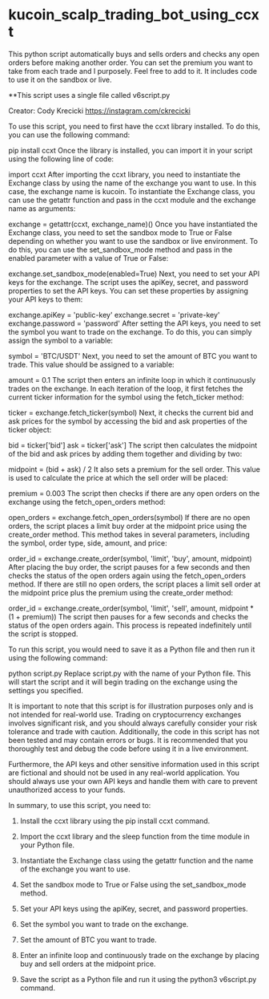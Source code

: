 # kucoin_scalp_trading_bot_using_ccxt
This python script automatically buys and sells orders and checks any open orders before making another order. You can set the premium you want to take from each trade and I purposely. Feel free to add to it. It includes code to use it on the sandbox or live.

**This script uses a single file called v6script.py

Creator: Cody Krecicki https://instagram.com/ckrecicki

To use this script, you need to first have the ccxt library installed. To do this, you can use the following command:


pip install ccxt
Once the library is installed, you can import it in your script using the following line of code:


import ccxt
After importing the ccxt library, you need to instantiate the Exchange class by using the name of the exchange you want to use. In this case, the exchange name is kucoin. To instantiate the Exchange class, you can use the getattr function and pass in the ccxt module and the exchange name as arguments:


exchange = getattr(ccxt, exchange_name)()
Once you have instantiated the Exchange class, you need to set the sandbox mode to True or False depending on whether you want to use the sandbox or live environment. To do this, you can use the set_sandbox_mode method and pass in the enabled parameter with a value of True or False:


exchange.set_sandbox_mode(enabled=True)
Next, you need to set your API keys for the exchange. The script uses the apiKey, secret, and password properties to set the API keys. You can set these properties by assigning your API keys to them:


exchange.apiKey = 'public-key'
exchange.secret = 'private-key'
exchange.password = 'password'
After setting the API keys, you need to set the symbol you want to trade on the exchange. To do this, you can simply assign the symbol to a variable:


symbol = 'BTC/USDT'
Next, you need to set the amount of BTC you want to trade. This value should be assigned to a variable:


amount = 0.1
The script then enters an infinite loop in which it continuously trades on the exchange. In each iteration of the loop, it first fetches the current ticker information for the symbol using the fetch_ticker method:


ticker = exchange.fetch_ticker(symbol)
Next, it checks the current bid and ask prices for the symbol by accessing the bid and ask properties of the ticker object:


bid = ticker['bid']
ask = ticker['ask']
The script then calculates the midpoint of the bid and ask prices by adding them together and dividing by two:


midpoint = (bid + ask) / 2
It also sets a premium for the sell order. This value is used to calculate the price at which the sell order will be placed:


premium = 0.003
The script then checks if there are any open orders on the exchange using the fetch_open_orders method:


open_orders = exchange.fetch_open_orders(symbol)
If there are no open orders, the script places a limit buy order at the midpoint price using the create_order method. This method takes in several parameters, including the symbol, order type, side, amount, and price:


order_id = exchange.create_order(symbol, 'limit', 'buy', amount, midpoint)
After placing the buy order, the script pauses for a few seconds and then checks the status of the open orders again using the fetch_open_orders method. If there are still no open orders, the script places a limit sell order at the midpoint price plus the premium using the create_order method:


order_id = exchange.create_order(symbol, 'limit', 'sell', amount, midpoint * (1 + premium))
The script then pauses for a few seconds and checks the status of the open orders again. This process is repeated indefinitely until the script is stopped.

To run this script, you would need to save it as a Python file and then run it using the following command:


python script.py
Replace script.py with the name of your Python file. This will start the script and it will begin trading on the exchange using the settings you specified.

It is important to note that this script is for illustration purposes only and is not intended for real-world use. Trading on cryptocurrency exchanges involves significant risk, and you should always carefully consider your risk tolerance and trade with caution. Additionally, the code in this script has not been tested and may contain errors or bugs. It is recommended that you thoroughly test and debug the code before using it in a live environment.

Furthermore, the API keys and other sensitive information used in this script are fictional and should not be used in any real-world application. You should always use your own API keys and handle them with care to prevent unauthorized access to your funds.

In summary, to use this script, you need to:

1) Install the ccxt library using the pip install ccxt command.

2) Import the ccxt library and the sleep function from the time module in your Python file.

3) Instantiate the Exchange class using the getattr function and the name of the exchange you want to use.

4) Set the sandbox mode to True or False using the set_sandbox_mode method.

5) Set your API keys using the apiKey, secret, and password properties.

6) Set the symbol you want to trade on the exchange.

7) Set the amount of BTC you want to trade.

8) Enter an infinite loop and continuously trade on the exchange by placing buy and sell orders at the midpoint price.

9) Save the script as a Python file and run it using the python3 v6script.py command.
